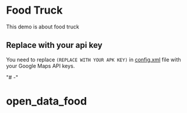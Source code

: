 # Food Truck

This demo is about food truck





## Replace with your api key

You need to replace `(REPLACE WITH YOUR APK KEY)` in [config.xml](https://github.com/Yesser-GitHub/Open-Data-Food-Truck-App.git/config.xml#L83-L84) file with your Google Maps API keys.

"# -" 
# open_data_food
